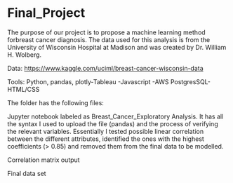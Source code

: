 # Final_Project


The purpose of our project is to propose a machine learning method forbreast cancer diagnosis. The data used for this analysis  is from the University of Wisconsin Hospital at Madison and was created by Dr. William H. Wolberg.

Data: https://www.kaggle.com/uciml/breast-cancer-wisconsin-data

Tools: Python, pandas, plotly-Tableau -Javascript -AWS PostgresSQL-HTML/CSS


The folder has the following files:


Jupyter notebook labeled as Breast_Cancer_Exploratory Analysis. It has all the syntax I used to upload the file (pandas) and the process of verifying the relevant variables. Essentially I tested possible linear correlation between the different attributes, identified the ones with the highest coefficients (> 0.85) and removed them from the final data to be modelled.

Correlation matrix output

Final data set
